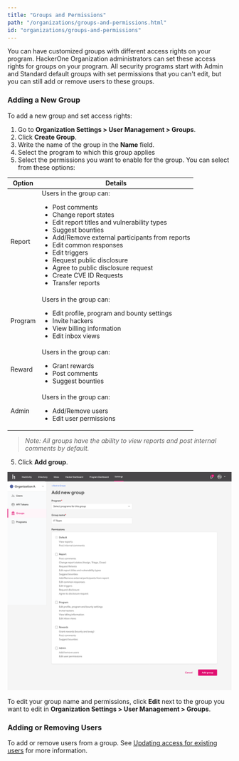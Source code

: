 ```yaml
---
title: "Groups and Permissions"
path: "/organizations/groups-and-permissions.html"
id: "organizations/groups-and-permissions"
---
```


You can have customized groups with different access rights on your program. HackerOne Organization administrators can set these access rights for groups on your program. All security programs start with Admin and Standard default groups with set permissions that you can't edit, but you can still add or remove users to these groups.

### Adding a New Group
To add a new group and set access rights:
1. Go to **Organization Settings > User Management > Groups**.
2. Click **Create Group**.
3. Write the name of the group in the **Name** field.
4. Select the program to which this group applies
5. Select the permissions you want to enable for the group. You can select from these options:

Option | Details
------ | ------
Report | Users in the group can: <ul><li>Post comments</li><li>Change report states</li><li>Edit report titles and vulnerability types</li><li>Suggest bounties</li><li>Add/Remove external participants from reports</li><li>Edit common responses</li><li>Edit triggers</li><li>Request public disclosure</li><li>Agree to public disclosure request</li><li>Create CVE ID Requests</li><li>Transfer reports</li>
Program | Users in the group can: <ul><li>Edit profile, program and bounty settings</li><li>Invite hackers</li><li>View billing information</li><li>Edit inbox views</li>
Reward | Users in the group can: <ul><li>Grant rewards</li><li>Post comments</li><li>Suggest bounties</li>
Admin | Users in the group can: <ul><li>Add/Remove users</li><li>Edit user permissions</li>

><i>Note: All groups have the ability to view reports and post internal comments by default.</i>

5. Click **Add group**.

![user group](./images/user-management-group.png)

To edit your group name and permissions, click **Edit** next to the group you want to edit in **Organization Settings > User Management > Groups**.

### Adding or Removing Users
To add or remove users from a group. See [Updating access for existing users](/programs/user-management.html#updating-access-for-existing-users) for more information.
